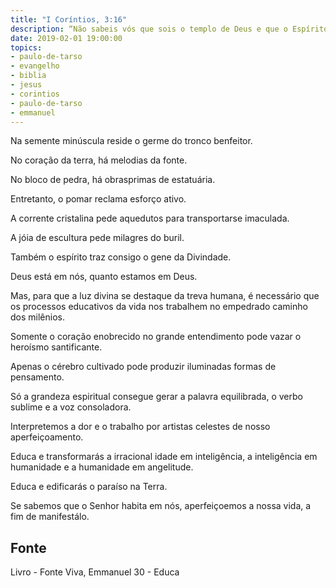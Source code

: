 ```yaml
---
title: "I Coríntios, 3:16"
description: “Não sabeis vós que sois o templo de Deus e que o Espírito de Deus habita em vós?” Paulo
date: 2019-02-01 19:00:00
topics: 
- paulo-de-tarso
- evangelho
- biblia
- jesus
- corintios
- paulo-de-tarso
- emmanuel
---
```


Na semente minúscula reside o germe do tronco benfeitor.

No coração da terra, há melodias da fonte.

No bloco de pedra, há obras­primas de estatuária.

Entretanto, o pomar reclama esforço ativo.

A corrente cristalina pede aquedutos para transportar­se imaculada.

A jóia de escultura pede milagres do buril.

Também o espírito traz consigo o gene da Divindade.

Deus está em nós, quanto estamos em Deus.

Mas, para que a luz divina se destaque da treva humana, é necessário que os
processos educativos da vida nos trabalhem no empedrado caminho dos milênios.

Somente o coração enobrecido no grande entendimento pode vazar o
heroísmo santificante.

Apenas o cérebro cultivado pode produzir iluminadas formas de
pensamento.

Só a grandeza espiritual consegue gerar a palavra equilibrada, o verbo
sublime e a voz consoladora.

Interpretemos a dor e o trabalho por artistas celestes de nosso
aperfeiçoamento.

Educa e transformarás a irracional idade em inteligência, a inteligência em
humanidade e a humanidade em angelitude.

Educa e edificarás o paraíso na Terra.

Se sabemos que o Senhor habita em nós, aperfeiçoemos a nossa vida, a fim
de manifestá­lo.


## Fonte
Livro - Fonte Viva, Emmanuel
30 - Educa
